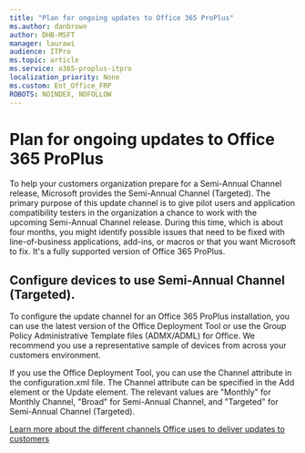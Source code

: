```yaml
---
title: "Plan for ongoing updates to Office 365 ProPlus"
ms.author: danbrown
author: DHB-MSFT
manager: laurawi
audience: ITPro
ms.topic: article
ms.service: o365-proplus-itpro
localization_priority: None
ms.custom: Ent_Office_FRP
ROBOTS: NOINDEX, NOFOLLOW
---
```


# Plan for ongoing updates to Office 365 ProPlus

To help your customers organization prepare for a Semi-Annual Channel release, Microsoft provides the Semi-Annual Channel (Targeted). The primary purpose of this update channel is to give pilot users and application compatibility testers in the organization a chance to work with the upcoming Semi-Annual Channel release. During this time, which is about four months, you might identify possible issues that need to be fixed with line-of-business applications, add-ins, or macros or that you want Microsoft to fix. It's a fully supported version of Office 365 ProPlus.

## Configure devices to use Semi-Annual Channel (Targeted). 
To configure the update channel for an Office 365 ProPlus installation, you can use the latest version of the Office Deployment Tool or use the Group Policy Administrative Template files (ADMX/ADML) for Office. We recommend you use a representative sample of devices from across your customers environment. 

If you use the Office Deployment Tool, you can use the Channel attribute in the configuration.xml file. The Channel attribute can be specified in the Add element or the Update element. The relevant values are "Monthly" for Monthly Channel, "Broad" for Semi-Annual Channel, and "Targeted" for Semi-Annual Channel (Targeted).

[Learn more about the different channels Office uses to deliver updates to customers](https://docs.microsoft.com/en-us/deployoffice/overview-of-update-channels-for-office-365-proplus)
